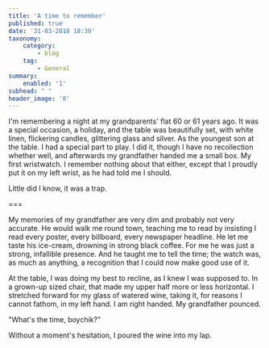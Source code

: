 ```yaml
---
title: 'A time to remember'
published: true
date: '31-03-2018 18:30'
taxonomy:
    category:
        - blog
    tag:
        - General
summary:
    enabled: '1'
subhead: " "
header_image: '0'
---
```

I'm remembering a night at my grandparents' flat 60 or 61 years ago. It was a special occasion, a holiday, and the table was beautifully set, with white linen, flickering candles, glittering glass and silver. As the youngest son at the table. I had a special part to play. I did it, though I have no recollection whether well, and afterwards my grandfather handed me a small box. My first wristwatch. I remember nothing about that either, except that I proudly put it on my left wrist, as he had told me I should.

Little did I know, it was a trap.

===

My memories of my grandfather are very dim and probably not very accurate. He would walk me round town, teaching me to read by insisting I read every poster, every billboard, every newspaper headline. He let me taste his ice-cream, drowning in strong black coffee. For me he was just a strong, infallible presence. And he taught me to tell the time; the watch was, as much as anything, a recognition that I could now make good use of it.

At the table, I was doing my best to recline, as I knew I was supposed to. In a grown-up sized chair, that made my upper half more or less horizontal. I stretched forward  for my glass of watered wine, taking it, for reasons I cannot fathom, in my left hand. I am right handed. My grandfather pounced.

"What's the time, boychik?"

Without a moment's hesitation, I poured the wine into my lap.
